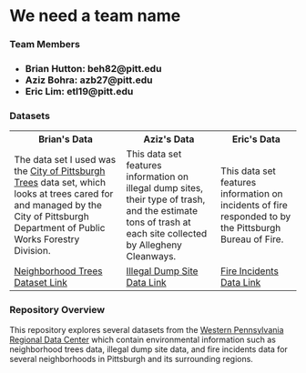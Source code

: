 <h1>We need a team name</h1>

<h3>Team Members<h3>
<ul>
  <li>Brian Hutton: beh82@pitt.edu</li>
  <li>Aziz Bohra: azb27@pitt.edu </li>
  <li>Eric Lim: etl19@pitt.edu</li>
</ul>
  
<h3>Datasets</h3>
<table>
  <tr>
    <th>Brian's Data</th>
    <th>Aziz's Data</th>
    <th>Eric's Data</th>
  </tr>
  <tr>
    <td>The data set I used was the <a href="https://data.wprdc.org/dataset/city-trees/resource/1515a93c-73e3-4425-9b35-1cd11b2196da">City of Pittsburgh Trees</a> data set, which looks at trees cared for and managed by the City of Pittsburgh Department of Public Works Forestry Division.</td>
    <td>This data set features information on illegal dump sites, their type of trash, and the estimate tons of trash at each site collected by Allegheny Cleanways.</td>
    <td>This data set features information on incidents of fire responded to by the Pittsburgh Bureau of Fire.</td>
  </tr>
  <tr>
    <td><a href="https://data.wprdc.org/dataset/city-trees/resource/1515a93c-73e3-4425-9b35-1cd11b2196da">Neighborhood Trees Dataset Link</a></td>
    <td><a href="https://data.wprdc.org/dataset/allegheny-county-illegal-dump-sites">Illegal Dump Site Data Link</a></td>
    <td><a href="https://data.wprdc.org/dataset/fire-incidents-in-city-of-pittsburgh/resource/8d76ac6b-5ae8-4428-82a4-043130d17b02?view_id=db1ccf7c-fab0-4d5c-af3e-245ebe766be2">Fire Incidents Data Link</a></td>
  </tr>
</table>
  
<h3>Repository Overview</h3>
  <p>This repository explores several datasets from the <a href="">Western Pennsylvania Regional Data Center</a> which contain environmental information such as neighborhood trees data, illegal dump site data, and fire incidents data for several neighborhoods in Pittsburgh and its surrounding regions.</p>
